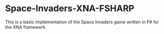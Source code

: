 # Space-Invaders-XNA-FSHARP
This is a basic implementation of the Space Invaders game written in F# for the XNA framework.
